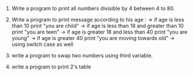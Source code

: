 1. Write a program to print all numbers divisible by 4 between 4 to 80.
2. Write a program to print message according to his age :
   -> if age is less than 10 print "you are child"
   -> if age is less than 18 and greater than 10 print "you are teen"
   -> if age is greater 18 and less than 40 print "you are young"
   -> if age is greater 40 print "you are moving towards old"
   -> using switch case as well

3. write a program to swap two numbers using third variable.
4. write a program to print 2's table
